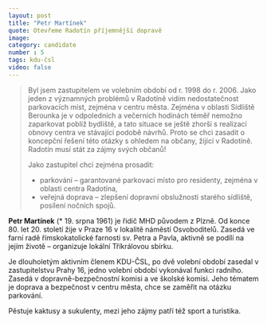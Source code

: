 ```yaml
---
layout: post
title: "Petr Martínek"
quote: Otevřeme Radotín příjemnější dopravě
image: 
category: candidate
number : 5
tags: kdu-čsl
video: false
---
```


> Byl jsem zastupitelem ve volebním období od r. 1998 do r. 2006. Jako jeden z významných problémů v Radotíně vidím nedostatečnost parkovacích míst, zejména v centru města. Zejména v oblasti Sídliště Berounka je v odpoledních a večerních hodinách téměř nemožno zaparkovat poblíž bydliště, a tato situace se ještě zhorší s realizací obnovy centra ve stávající podobě návrhů. Proto se chci zasadit o koncepční řešení této otázky s ohledem na občany, žijící v Radotíně. Radotín musí stát za zájmy svých občanů!
>
> Jako zastupitel chci zejména prosadit:
>
> *    parkování – garantované parkovací místo pro residenty, zejména v oblasti centra Radotína,
> *    veřejná doprava – zlepšení dopravní obslužnosti starého sídliště, posílení nočních spojů.

**Petr Martínek** (* 19. srpna 1961) je řidič MHD původem z Plzně. Od konce 80. let 20. století žije v Praze 16 v lokalitě náměstí Osvoboditelů. Zasedá ve farní radě římskokatolické farnosti sv. Petra a Pavla, aktivně se podílí na jejím životě – organizuje lokální Tříkrálovou sbírku. 

Je dlouholetým aktivním členem KDU-ČSL, po dvě volební období zasedal v zastupitelstvu Prahy 16, jedno volební období vykonával funkci radního. Zasedá v dopravně-bezpečnostní komisi a ve školské komisi. Jeho tématem je doprava a bezpečnost v centru města, chce se zaměřit na otázku parkování.

Pěstuje kaktusy a sukulenty, mezi jeho zájmy patří též sport a turistika.
